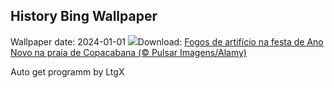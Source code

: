 ## History Bing Wallpaper
Wallpaper date: 2024-01-01
![](https://www.bing.com/th?id=OHR.ReveillonBrazil_PT-BR9820187694_UHD.jpg&w=1000)Download: [Fogos de artifício na festa de Ano Novo na praia de Copacabana (© Pulsar Imagens/Alamy)](https://www.bing.com/th?id=OHR.ReveillonBrazil_PT-BR9820187694_UHD.jpg)

Auto get programm by LtgX
